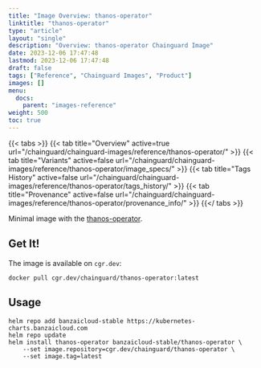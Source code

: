 ```yaml
---
title: "Image Overview: thanos-operator"
linktitle: "thanos-operator"
type: "article"
layout: "single"
description: "Overview: thanos-operator Chainguard Image"
date: 2023-12-06 17:47:48
lastmod: 2023-12-06 17:47:48
draft: false
tags: ["Reference", "Chainguard Images", "Product"]
images: []
menu: 
  docs: 
    parent: "images-reference"
weight: 500
toc: true
---
```


{{< tabs >}}
{{< tab title="Overview" active=true url="/chainguard/chainguard-images/reference/thanos-operator/" >}}
{{< tab title="Variants" active=false url="/chainguard/chainguard-images/reference/thanos-operator/image_specs/" >}}
{{< tab title="Tags History" active=false url="/chainguard/chainguard-images/reference/thanos-operator/tags_history/" >}}
{{< tab title="Provenance" active=false url="/chainguard/chainguard-images/reference/thanos-operator/provenance_info/" >}}
{{</ tabs >}}



<!--overview:start-->
Minimal image with the [thanos-operator](https://github.com/banzaicloud/thanos-operator).
<!--overview:end-->

<!--getting:start-->
## Get It!
The image is available on `cgr.dev`:

```
docker pull cgr.dev/chainguard/thanos-operator:latest
```
<!--getting:end-->

<!--body:start-->
## Usage

```shell
helm repo add banzaicloud-stable https://kubernetes-charts.banzaicloud.com
helm repo update
helm install thanos-operator banzaicloud-stable/thanos-operator \
    --set image.repository=cgr.dev/chainguard/thanos-operator \
    --set image.tag=latest
```
<!--body:end-->

